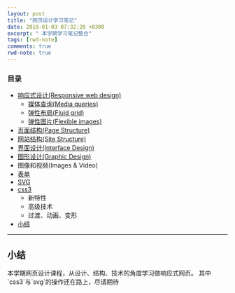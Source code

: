 ```yaml
---
layout: post
title: "网页设计学习笔记"
date: 2018-01-03 07:32:20 +0300
excerpt: " 本学期学习笔记整合"
tags: [rwd-note]
comments: true
rwd-note: true
---
```

### 目录
- [响应式设计(Responsive web design)]("https://koujii.github.io/responsive-web-design/")
	- [媒体查询(Media queries)]("https://koujii.github.io/responsive-web-design/#media")
	- [弹性布局(Fluid grid)]("http://www.ruanyifeng.com/blog/2015/07/flex-grammar.html")
	- [弹性图片(Flexible images)]("https://www.jianshu.com/p/16e2524402b5")	
- [页面结构(Page Structure)]("https://koujii.github.io/interface-and-graphic-design/#Page-Structure")	
- [网站结构(Site Structure)]("https://koujii.github.io/interface-and-graphic-design/#site-Structure")
- [界面设计(Interface Design)]("https://koujii.github.io/interface-and-graphic-design/#Interface-Design")
- [图形设计(Graphic Design)]("https://koujii.github.io/interface-and-graphic-design/#Graphic-Design")
- 图像和视频(Images & Video)
- [表单]("https://koujii.github.io/form/")
- [SVG]("http://www.w3school.com.cn/svg/index.asp")
- [css3]('http://www.w3school.com.cn/css3/index.asp')
	- 新特性
	- 高级技术
	- 过渡、动画、变形
- [小结](#word)

---

<h2 id="word">小结</h2>
本学期网页设计课程，从设计、结构、技术的角度学习做响应式网页。
其中`css3`与`svg`的操作还在路上，尽请期待
